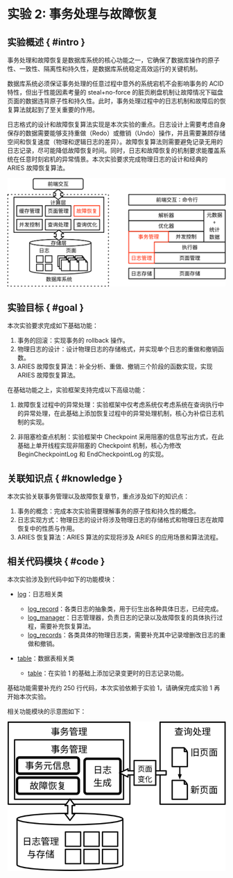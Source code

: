 # 实验 2: 事务处理与故障恢复

## 实验概述 { #intro }

事务处理和故障恢复是数据库系统的核心功能之一，它确保了数据库操作的原子性、一致性、隔离性和持久性，是数据库系统稳定高效运行的关键机制。

数据库系统必须保证事务处理的任意过程中意外的系统宕机不会影响事务的 ACID 特性，但出于性能因素考量的 steal+no-force 的脏页刷盘机制让故障情况下磁盘页面的数据违背原子性和持久性。此时，事务处理过程中的日志机制和故障后的恢复算法就起到了至关重要的作用。

日志格式的设计和故障恢复算法实现是本次实验的重点。日志设计上需要考虑自身保存的数据需要能够支持重做（Redo）或撤销（Undo）操作，并且需要兼顾存储空间和恢复速度（物理和逻辑日志的差异）。故障恢复算法则需要避免记录无用的日志记录，尽可能降低故障恢复时间。同时，日志和故障恢复的机制要求能覆盖系统在任意时刻宕机的异常情景。本次实验要求完成物理日志的设计和经典的 ARIES 故障恢复算法。

![](../pics/lab2-overview.svg)

## 实验目标 { #goal }

本次实验要求完成如下基础功能：

1. 事务的回滚：实现事务的 rollback 操作。
2. 物理日志的设计：设计物理日志的存储格式，并实现单个日志的重做和撤销函数。
3. ARIES 故障恢复算法：补全分析、重做、撤销三个阶段的函数实现，实现 ARIES 故障恢复算法。

在基础功能之上，实验框架支持完成以下高级功能：

1. 故障恢复过程中的异常处理：实验框架中仅考虑系统仅考虑系统在查询执行中的异常处理，在此基础上添加恢复过程中的异常处理机制，核心为补偿日志机制的实现。

2. 非阻塞检查点机制：实验框架中 Checkpoint 采用阻塞的信息写出方式，在此基础上单开线程实现非阻塞的 Checkpoint 机制，核心为修改 BeginCheckpointLog 和 EndCheckpointLog 的实现。

## 关联知识点 { #knowledge }

本次实验关联事务管理以及故障恢复章节，重点涉及如下的知识点：

1. 事务的概念：完成本次实验需要理解事务的原子性和持久性的概念。
2. 日志实现方式：物理日志的设计将涉及物理日志的存储格式和物理日志在故障恢复中的性质与作用。
3. ARIES 恢复算法：ARIES 算法的实现将涉及 ARIES 的应用场景和算法流程。

## 相关代码模块 { #code }

本次实验涉及到代码中如下的功能模块：

-   [log](https://github.com/thu-db/huadb/tree/main/src/log)：日志相关类

    -   [log_record](https://github.com/thu-db/huadb/tree/main/src/log/log_record.h)：各类日志的抽象类，用于衍生出各种具体日志，已经完成。
    -   [log_manager](https://github.com/thu-db/huadb/tree/main/src/log/log_manager.h)：日志管理器，负责日志的记录以及故障恢复的具体执行过程，需要补充恢复算法。
    -   [log_records](https://github.com/thu-db/huadb/tree/main/src/log/log_records)：各类具体的物理日志类，需要补充其中记录增删改日志的重做和撤销。

-   [table](https://github.com/thu-db/huadb/tree/main/src/table)：数据表相关类
    -   [table](https://github.com/thu-db/huadb/tree/main/src/table/table.h)：在实验 1 的基础上添加记录变更时的日志记录功能。

基础功能需要补充约 250 行代码，本次实验依赖于实验 1，请确保完成实验 1 再开始本次实验。

相关功能模块的示意图如下：

![](../pics/lab2-details.svg)
